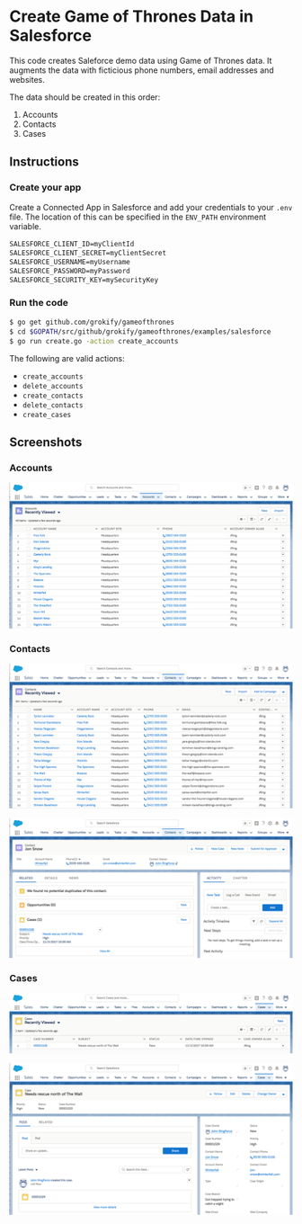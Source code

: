 # Create Game of Thrones Data in Salesforce

This code creates Saleforce demo data using Game of Thrones data. It augments the data with ficticious phone numbers, email addresses and websites.

The data should be created in this order:

1. Accounts
2. Contacts
3. Cases

## Instructions

### Create your app

Create a Connected App in Salesforce and add your credentials to your `.env` file. The location of this can be specified in the `ENV_PATH` environment variable.

```
SALESFORCE_CLIENT_ID=myClientId
SALESFORCE_CLIENT_SECRET=myClientSecret
SALESFORCE_USERNAME=myUsername
SALESFORCE_PASSWORD=myPassword
SALESFORCE_SECURITY_KEY=mySecurityKey
```

### Run the code

```bash
$ go get github.com/grokify/gameofthrones
$ cd $GOPATH/src/github/grokify/gameofthrones/examples/salesforce
$ go run create.go -action create_accounts
```

The following are valid actions:

* `create_accounts`
* `delete_accounts`
* `create_contacts`
* `delete_contacts`
* `create_cases`

## Screenshots

### Accounts

![](salesforce_demo_accounts.png "")

### Contacts

![](salesforce_demo_contacts.png "")

![](salesforce_demo_contact.png "")

### Cases

![](salesforce_demo_cases.png "")

![](salesforce_demo_case.png "")